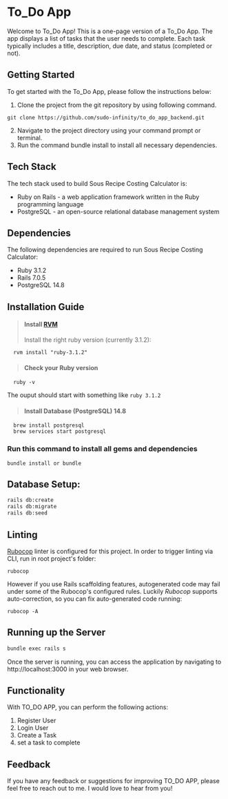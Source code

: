 # To_Do App

Welcome to To_Do App! This is a one-page version of a To_Do App. The app displays a list of tasks that the user needs to complete. Each task typically includes a title, description, due date, and status (completed or not).

## Getting Started

To get started with the To_Do App, please follow the instructions below:

1. Clone the project from the git repository by using following command.

```
git clone https://github.com/sudo-infinity/to_do_app_backend.git
```

2. Navigate to the project directory using your command prompt or terminal.
3. Run the command bundle install to install all necessary dependencies.

## Tech Stack

The tech stack used to build Sous Recipe Costing Calculator is:

- Ruby on Rails - a web application framework written in the Ruby programming language
- PostgreSQL - an open-source relational database management system

## Dependencies

The following dependencies are required to run Sous Recipe Costing Calculator:

- Ruby 3.1.2
- Rails 7.0.5
- PostgreSQL 14.8

## Installation Guide

> #### Install [RVM](https://rvm.io/rvm/install)
>
> Install the right ruby version (currently 3.1.2):

```shell
  rvm install "ruby-3.1.2"
```

> #### Check your Ruby version

```shell
  ruby -v
```

The ouput should start with something like `ruby 3.1.2`

> #### Install Database (PostgreSQL) 14.8

```shell
  brew install postgresql
  brew services start postgresql
```

### Run this command to install all gems and dependencies

```
bundle install or bundle
```

## Database Setup:

```sh
rails db:create
rails db:migrate
rails db:seed
```

## Linting

[Rubocop](https://github.com/bbatsov/rubocop) linter is configured for this project. In order to trigger linting via CLI, run in root project's folder:

```
rubocop
```

However if you use Rails scaffolding features, autogenerated code may fail under some of the Rubocop's configured rules. Luckily _Rubocop_ supports auto-correction, so you can fix auto-generated code running:

```
rubocop -A
```

## Running up the Server

```sh
bundle exec rails s
```

Once the server is running, you can access the application by navigating to http://localhost:3000 in your web browser.

## Functionality

With TO_DO APP, you can perform the following actions:

1. Register User
2. Login User
3. Create a Task
4. set a task to complete

## Feedback

If you have any feedback or suggestions for improving TO_DO APP, please feel free to reach out to me. I would love to hear from you!
